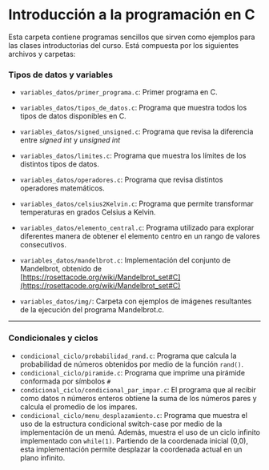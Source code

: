 # Introducción a la programación en C

Esta carpeta contiene programas sencillos que sirven como ejemplos para las
clases introductorias del curso. Está compuesta por los siguientes archivos y
carpetas:

### Tipos de datos y variables

 - `variables_datos/primer_programa.c`: Primer programa en C.

 - `variables_datos/tipos_de_datos.c`: Programa que muestra todos los tipos de datos disponibles
   en C.

 - `variables_datos/signed_unsigned.c`: Programa que revisa la diferencia entre *signed int* y
   *unsigned int*

 - `variables_datos/limites.c`: Programa que muestra los límites de los distintos tipos de datos.

 - `variables_datos/operadores.c`: Programa que revisa distintos operadores matemáticos.

 - `variables_datos/celsius2Kelvin.c`: Programa que permite transformar temperaturas en grados
   Celsius a Kelvin.

 - `variables_datos/elemento_central.c`: Programa utilizado para explorar diferentes manera de
   obtener el elemento centro en un rango de valores consecutivos.

 - `variables_datos/mandelbrot.c`: Implementación del conjunto de Mandelbrot, obtenido de
   [https://rosettacode.org/wiki/Mandelbrot_set#C](https://rosettacode.org/wiki/Mandelbrot_set#C)

 - `variables_datos/img/`: Carpeta con ejemplos de imágenes resultantes de la ejecución del
   programa Mandelbrot.c.	
   
---

### Condicionales y ciclos

 - `condicional_ciclo/probabilidad_rand.c`: Programa que calcula la probabilidad
   de números obtenidos por medio de la función `rand()`.
 - `condicional_ciclo/piramide.c`: Programa que imprime una pirámide conformada
   por símbolos `#`
 - `condicional_ciclo/condicional_par_impar.c`: El programa que al recibir como
   datos n números enteros obtiene la suma de los números pares y calcula el
   promedio de los impares.
 - `condicional_ciclo/menu_desplazamiento.c`: Programa que muestra el uso de la
   estructura condicional switch-case por medio de la implementación de un
   menú. Además, muestra el uso de un ciclo infinito implementado con
   `while(1)`. Partiendo de la coordenada inicial (0,0), esta implementación
   permite desplazar la coordenada actual en un plano infinito. 

